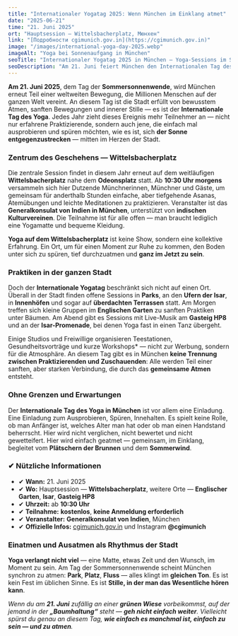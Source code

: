 ```yaml
---
title: "Internationaler Yogatag 2025: Wenn München im Einklang atmet"
date: "2025-06-21"
time: "21. Juni 2025"
ort: "Hauptsession — Wittelsbacherplatz, Мюнхен"
link: "[Подробности cgimunich.gov.in](https://cgimunich.gov.in)"
image: "/images/international-yoga-day-2025.webp"
imageAlt: "Yoga bei Sonnenaufgang in München"
seoTitle: "Internationaler Yogatag 2025 in München — Yoga-Sessions im Stadtzentrum"
seoDescription: "Am 21. Juni feiert München den Internationalen Tag des Yoga: Sessions auf dem Wittelsbacherplatz, im Englischen Garten und an der Isar. Teilnahme kostenlos."
---
```


**Am 21. Juni 2025**, dem Tag der **Sommersonnenwende**, wird München erneut Teil einer weltweiten Bewegung, die Millionen Menschen auf der ganzen Welt vereint. An diesem Tag ist die Stadt erfüllt von bewusstem Atmen, sanften Bewegungen und innerer Stille — es ist der **Internationale Tag des Yoga**. Jedes Jahr zieht dieses Ereignis mehr Teilnehmer an — nicht nur erfahrene Praktizierende, sondern auch jene, die einfach mal ausprobieren und spüren möchten, wie es ist, sich **der Sonne entgegenzustrecken** — mitten im Herzen der Stadt.

### Zentrum des Geschehens — Wittelsbacherplatz

Die zentrale Session findet in diesem Jahr erneut auf dem weitläufigen **Wittelsbacherplatz** nahe dem **Odeonsplatz** statt. Ab **10:30 Uhr morgens** versammeln sich hier Dutzende Münchnerinnen, Münchner und Gäste, um gemeinsam für anderthalb Stunden einfache, aber tiefgehende Asanas, Atemübungen und leichte Meditationen zu praktizieren. Veranstalter ist das **Generalkonsulat von Indien in München**, unterstützt von **indischen Kulturvereinen**. Die Teilnahme ist für alle offen — man braucht lediglich eine Yogamatte und bequeme Kleidung.

**Yoga auf dem Wittelsbacherplatz** ist keine Show, sondern eine kollektive Erfahrung. Ein Ort, um für einen Moment zur Ruhe zu kommen, den Boden unter sich zu spüren, tief durchzuatmen und **ganz im Jetzt zu sein**.

### Praktiken in der ganzen Stadt

Doch der **Internationale Yogatag** beschränkt sich nicht auf einen Ort. Überall in der Stadt finden offene Sessions in **Parks**, an den **Ufern der Isar**, in **Innenhöfen** und sogar auf **überdachten Terrassen** statt. Am Morgen treffen sich kleine Gruppen im **Englischen Garten** zu sanften Praktiken unter Bäumen. Am Abend gibt es Sessions mit Live-Musik am **Gasteig HP8** und an der **Isar-Promenade**, bei denen Yoga fast in einen Tanz übergeht.

Einige Studios und Freiwillige organisieren Teestationen, Gesundheitsvorträge und kurze Workshops* — nicht zur Werbung, sondern für die Atmosphäre. An diesem Tag gibt es in München **keine Trennung zwischen Praktizierenden und Zuschauenden**: Alle werden Teil einer sanften, aber starken Verbindung, die durch das **gemeinsame Atmen** entsteht.

### Ohne Grenzen und Erwartungen

Der **Internationale Tag des Yoga in München** ist vor allem eine Einladung. Eine Einladung zum Ausprobieren, Spüren, Innehalten. Es spielt keine Rolle, ob man Anfänger ist, welches Alter man hat oder ob man einen Handstand beherrscht. Hier wird nicht verglichen, nicht bewertet und nicht gewetteifert. Hier wird einfach geatmet — gemeinsam, im Einklang, begleitet vom **Plätschern der Brunnen** und dem **Sommerwind**.

### ✔ Nützliche Informationen

- ✔ **Wann:** 21. Juni 2025  
- ✔ **Wo:** Hauptsession — **Wittelsbacherplatz**, weitere Orte — **Englischer Garten**, **Isar**, **Gasteig HP8**  
- ✔ **Uhrzeit:** ab **10:30 Uhr**  
- ✔ **Teilnahme:** **kostenlos**, **keine Anmeldung erforderlich**  
- ✔ **Veranstalter:** **Generalkonsulat von Indien**, München  
- ✔ **Offizielle Infos:** [cgimunich.gov.in](https://cgimunich.gov.in) und Instagram **@cgimunich**

### Einatmen und Ausatmen als Rhythmus der Stadt

**Yoga verlangt nicht viel** — eine Matte, etwas Zeit und den Wunsch, im Moment zu sein. Am Tag der Sommersonnenwende scheint München synchron zu atmen: **Park**, **Platz**, **Fluss** — alles klingt im **gleichen Ton**. Es ist kein Fest im üblichen Sinne. Es ist **Stille, in der man das Wesentliche hören kann**.

_Wenn du am **21. Juni** zufällig an einer **grünen Wiese** vorbeikommst, auf der jemand in der **„Baumhaltung“** steht — **geh nicht einfach weiter**. Vielleicht spürst du genau an diesem Tag, **wie einfach es manchmal ist, einfach zu sein — und zu atmen**._

